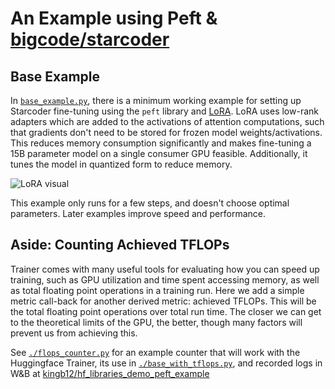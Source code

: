 # An Example using Peft & [bigcode/starcoder](https://huggingface.co/bigcode/starcoder)

## Base Example

In [`base_example.py`](./base_example.py), there is a minimum working example for setting up Starcoder fine-tuning
using the `peft` library and [LoRA](https://huggingface.co/docs/peft/conceptual_guides/lora). LoRA uses low-rank
adapters which are added to the activations of attention computations, such that gradients don't need to be stored for
frozen model weights/activations. This reduces memory consumption significantly and makes fine-tuning a 15B parameter
model on a single consumer GPU feasible. Additionally, it tunes the model in quantized form to reduce memory.

![LoRA visual](https://huggingface.co/datasets/huggingface/documentation-images/resolve/main/peft/lora_diagram.png)

This example only runs for a few steps, and doesn't choose optimal parameters. Later examples improve speed and 
performance.

## Aside: Counting Achieved TFLOPs

Trainer comes with many useful tools for evaluating how you can speed up training, such as GPU utilization and time 
spent accessing memory, as well as total floating point operations in a training run. Here we add a simple metric 
call-back for another derived metric: achieved TFLOPs. This will be the total floating point operations over total 
run time. The closer we can get to the theoretical limits of the GPU, the better, though many factors will prevent us
from achieving this.

See [`./flops_counter.py`](flops_counter.py) for an example counter that will work with the Huggingface Trainer, its
use in [`./base_with_tflops.py`](base_with_tflops.py), and recorded logs in W&B at 
[kingb12/hf_libraries_demo_peft_example](https://wandb.ai/kingb12/hf_libraries_demo_peft_example)